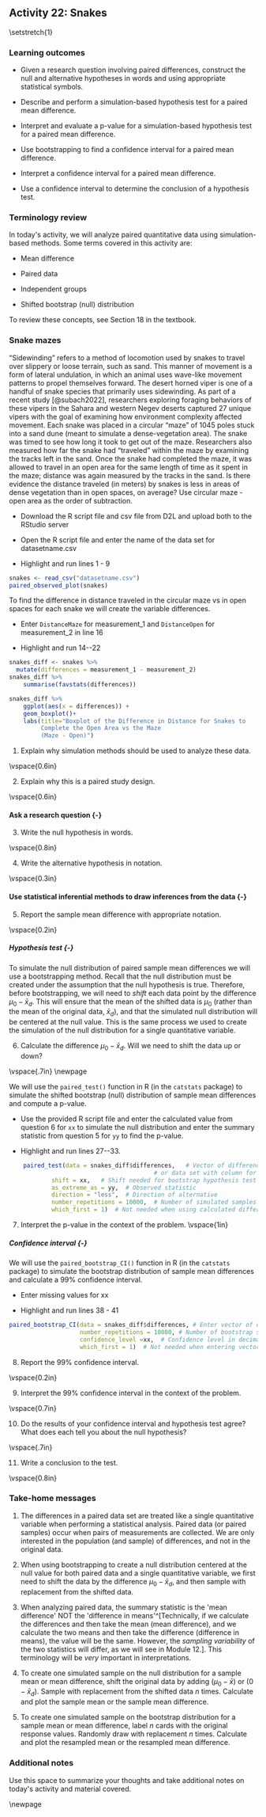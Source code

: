 ## Activity 22: Snakes

\setstretch{1}

### Learning outcomes

* Given a research question involving paired differences, construct the null and alternative hypotheses
  in words and using appropriate statistical symbols.
  
* Describe and perform a simulation-based hypothesis test for a paired mean difference.

* Interpret and evaluate a p-value for a simulation-based hypothesis test for a paired mean difference.

* Use bootstrapping to find a confidence interval for a paired mean difference.

* Interpret a confidence interval for a paired mean difference.

* Use a confidence interval to determine the conclusion of a hypothesis test.

### Terminology review

In today's activity, we will analyze paired quantitative data using simulation-based methods. Some terms covered in this activity are:

* Mean difference

* Paired data

* Independent groups

* Shifted bootstrap (null) distribution

To review these concepts, see Section 18 in the textbook.

### Snake mazes

 “Sidewinding” refers to a method of locomotion used by snakes to travel over slippery or loose terrain, such as sand. This manner of movement is a form of lateral undulation, in which an animal uses wave-like movement patterns to propel themselves forward. The desert horned viper is one of a handful of snake species that primarily uses sidewinding. As part of a recent study [@subach2022], researchers exploring foraging behaviors of these vipers in the Sahara and western Negev deserts captured 27 unique vipers with the goal of examining how environment complexity affected movement. Each snake was placed in a circular “maze” of 1045 poles stuck into a sand dune (meant to simulate a dense-vegetation area). The snake was timed to see how long it took to get out of the maze. Researchers also measured how far the snake had “traveled” within the maze by examining the tracks left in the sand. Once the snake had completed the maze, it was allowed to travel in an open area for the same length of time as it spent in the maze; distance was again measured by the tracks in the sand. Is there evidence the distance traveled (in meters) by snakes is less in areas of dense vegetation than in open spaces, on average? Use circular maze - open area as the order of subtraction.
 
* Download the R script file and csv file from D2L and upload both to the RStudio server

* Open the R script file and enter the name of the data set for datasetname.csv

* Highlight and run lines 1 - 9


``` r
snakes <- read_csv("datasetname.csv")
paired_observed_plot(snakes)
```

To find the difference in distance traveled in the circular maze vs in open spaces for each snake we will create the variable differences. 

* Enter `DistanceMaze` for measurement_1 and `DistanceOpen` for measurement_2 in line 16

* Highlight and run 14--22


``` r
snakes_diff <- snakes %>% 
  mutate(differences = measurement_1 - measurement_2)
snakes_diff %>% 
    summarise(favstats(differences))

snakes_diff %>% 
    ggplot(aes(x = differences)) +
    geom_boxplot()+
    labs(title="Boxplot of the Difference in Distance for Snakes to 
         Complete the Open Area vs the Maze 
         (Maze - Open)")
```

1. Explain why simulation methods should be used to analyze these data.

\vspace{0.6in}

2. Explain why this is a paired study design.

\vspace{0.6in}

#### Ask a research question {-}

3. Write the null hypothesis in words.

\vspace{0.8in}

4. Write the alternative hypothesis in notation.

\vspace{0.3in}

#### Use statistical inferential methods to draw inferences from the data {-}

5. Report the sample mean difference with appropriate notation.

\vspace{0.2in}

##### Hypothesis test {-}
To simulate the null distribution of paired sample mean differences we will use a bootstrapping method.  Recall that the null distribution must be created under the assumption that the null hypothesis is true.  Therefore, before bootstrapping, we will need to *shift* each data point by the difference $\mu_0 - \bar{x}_d$.  This will ensure that the mean of the shifted data is $\mu_0$ (rather than the mean of the original data, $\bar{x}_d$), and that the simulated null distribution will be centered at the null value.  This is the same process we used to create the simulation of the null distribution for a single quantitative variable.


6. Calculate the difference $\mu_0 - \bar{x}_d$.  Will we need to shift the data up or down?

\vspace{.7in}
\newpage

We will use the `paired_test()` function in R (in the `catstats` package) to simulate the shifted bootstrap (null) distribution of sample mean differences and compute a p-value. 

* Use the provided R script file and enter the calculated value from question 6 for `xx` to simulate the null distribution and enter the summary statistic from question 5 for `yy` to find the p-value.  

* Highlight and run lines 27--33.


``` r
    paired_test(data = snakes_diff$differences,   # Vector of differences 
                                         # or data set with column for each group
            shift = xx,   # Shift needed for bootstrap hypothesis test
            as_extreme_as = yy,  # Observed statistic
            direction = "less",  # Direction of alternative
            number_repetitions = 10000,  # Number of simulated samples for null distribution
            which_first = 1)  # Not needed when using calculated differences
```
    
7. Interpret the p-value in the context of the problem.
\vspace{1in}

##### Confidence interval {-}

We will use the `paired_bootstrap_CI()` function in R (in the `catstats` package) to simulate the bootstrap distribution of sample mean differences and calculate a 99\% confidence interval. 

* Enter missing values for xx

* Highlight and run lines 38 - 41


``` r
paired_bootstrap_CI(data = snakes_diff$differences, # Enter vector of differences
                    number_repetitions = 10000, # Number of bootstrap samples for CI
                    confidence_level =xx,  # Confidence level in decimal form
                    which_first = 1)  # Not needed when entering vector of differences
```

8. Report the 99\% confidence interval.

\vspace{0.2in}

9. Interpret the 99\% confidence interval in the context of the problem.

\vspace{0.7in}

10. Do the results of your confidence interval and hypothesis test agree?  What does each tell you about the null hypothesis?

\vspace{.7in}

11. Write a conclusion to the test.

\vspace{0.8in}


### Take-home messages

1.	The differences in a paired data set are treated like a single quantitative variable when performing a statistical analysis.  Paired data (or paired samples) occur when pairs of measurements are collected. We are only interested in the population (and sample) of differences, and not in the original data. 

2.  When using bootstrapping to create a null distribution centered at the null value for both paired data and a single quantitative variable, we first need to shift the data by the difference $\mu_0 - \bar{x}_d$, and then sample with replacement from the shifted data. 

3. When analyzing paired data, the summary statistic is the 'mean difference' NOT the 'difference in means'^[Technically, if we calculate the differences and then take the mean (mean difference), and we calculate the two means and then take the difference (difference in means), the value will be the same. However, the *sampling variability* of the two statistics will differ, as we will see in Module 12.].  This terminology will be *very* important in interpretations.

4. To create one simulated sample on the null distribution for a sample mean or mean difference, shift the original data by adding $(\mu_0 - \bar{x})$ or $(0 - \bar{x}_d)$. Sample with replacement from the shifted data $n$ times. Calculate and plot the sample mean or the sample mean difference.

5. To create one simulated sample on the bootstrap distribution for a sample mean or mean difference, label $n$ cards with the original response values.  Randomly draw with replacement $n$ times.  Calculate and plot the resampled mean or the resampled mean difference.

### Additional notes

Use this space to summarize your thoughts and take additional notes on today's activity and material covered.

\newpage
